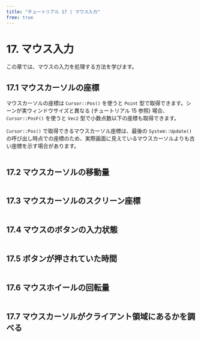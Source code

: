 ```yaml
---
title: "チュートリアル 17 | マウス入力"
free: true
---
```


# 17. マウス入力
この章では、マウスの入力を処理する方法を学びます。

## 17.1 マウスカーソルの座標
マウスカーソルの座標は `Cursor::Pos()` を使うと `Point` 型で取得できます。シーンが実ウィンドウサイズと異なる (チュートリアル 15 参照) 場合、`Cursor::PosF()` を使うと `Vec2` 型で小数点数以下の座標も取得できます。

`Cursor::Pos()` で取得できるマウスカーソル座標は、最後の `System::Update()` の呼び出し時点での座標のため、実際画面に見えているマウスカーソルよりも古い座標を示す場合があります。

```cpp

```


## 17.2 マウスカーソルの移動量

```cpp

```


## 17.3 マウスカーソルのスクリーン座標

```cpp

```


## 17.4 マウスのボタンの入力状態

```cpp

```


## 17.5 ボタンが押されていた時間

```cpp

```


## 17.6 マウスホイールの回転量

```cpp

```


## 17.7 マウスカーソルがクライアント領域にあるかを調べる

```cpp

```

